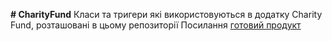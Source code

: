 **# CharityFund**
Класи та тригери які використовуються в додатку Charity Fund, розташовані в цьому репозиторії 
Посилання [готовий продукт](https://practicum2023-dev-ed.develop.lightning.force.com/lightning/o/Donation__c/list?filterName=00B68000000wVGwEAM) 

